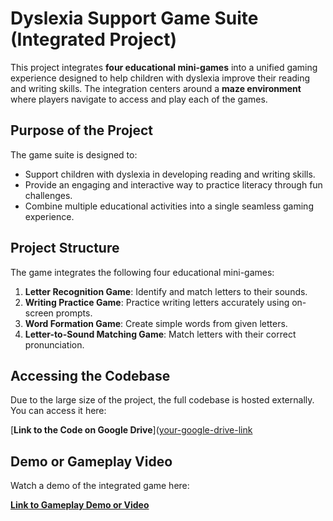 # Dyslexia Support Game Suite (Integrated Project)

This project integrates **four educational mini-games** into a unified gaming experience designed to help children with dyslexia improve their reading and writing skills. The integration centers around a **maze environment** where players navigate to access and play each of the games.

## Purpose of the Project

The game suite is designed to:
- Support children with dyslexia in developing reading and writing skills.
- Provide an engaging and interactive way to practice literacy through fun challenges.
- Combine multiple educational activities into a single seamless gaming experience.

## Project Structure

The game integrates the following four educational mini-games:

1. **Letter Recognition Game**: Identify and match letters to their sounds.
2. **Writing Practice Game**: Practice writing letters accurately using on-screen prompts.
3. **Word Formation Game**: Create simple words from given letters.
4. **Letter-to-Sound Matching Game**: Match letters with their correct pronunciation.


## Accessing the Codebase

Due to the large size of the project, the full codebase is hosted externally. You can access it here:

[**Link to the Code on Google Drive**]([your-google-drive-link](https://drive.google.com/file/d/16Kpq6EnEGpAXEqI0W8MGgT8O6C86T9kP/edit)

## Demo or Gameplay Video

Watch a demo of the integrated game here:

[**Link to Gameplay Demo or Video**](https://vimeo.com/1030366828?share=copy)


